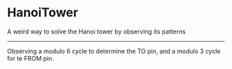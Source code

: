# HanoiTower
A weird way to solve the Hanoi tower by observing its patterns

---
Observing a modulo 6 cycle to determine the TO pin, and a modulo 3 cycle for te FROM pin.
